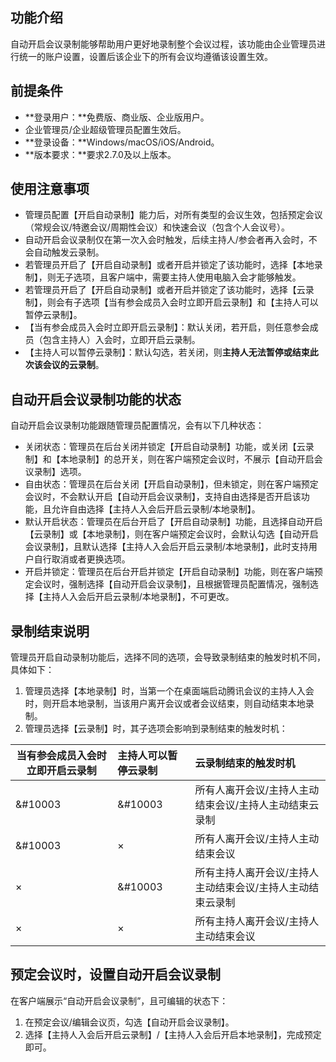 

## 功能介绍
自动开启会议录制能够帮助用户更好地录制整个会议过程，该功能由企业管理员进行统一的账户设置，设置后该企业下的所有会议均遵循该设置生效。

## 前提条件
- **登录用户：**免费版、商业版、企业版用户。
- 企业管理员/企业超级管理员配置生效后。
- **登录设备：**Windows/macOS/iOS/Android。
- **版本要求：**要求2.7.0及以上版本。

## 使用注意事项
- 管理员配置【开启自动录制】能力后，对所有类型的会议生效，包括预定会议（常规会议/特邀会议/周期性会议）和快速会议（包含个人会议号）。
- 自动开启会议录制仅在第一次入会时触发，后续主持人/参会者再入会时，不会自动触发云录制。
- 若管理员开启了【开启自动录制】或者开启并锁定了该功能时，选择【本地录制】，则无子选项，且客户端中，需要主持人使用电脑入会才能够触发。
- 若管理员开启了【开启自动录制】或者开启并锁定了该功能时，选择【云录制】，则会有子选项【当有参会成员入会时立即开启云录制】和【主持人可以暂停云录制】。
- 【当有参会成员入会时立即开启云录制】：默认关闭，若开启，则任意参会成员（包含主持人）入会时，立即开启云录制。
- 【主持人可以暂停云录制】：默认勾选，若关闭，则**主持人无法暂停或结束此次该会议的云录制**。

## 自动开启会议录制功能的状态
自动开启会议录制功能跟随管理员配置情况，会有以下几种状态：
 - 关闭状态：管理员在后台关闭并锁定【开启自动录制】功能，或关闭【云录制】和【本地录制】的总开关，则在客户端预定会议时，不展示【自动开启会议录制】选项。
 - 自由状态：管理员在后台关闭【开启自动录制】，但未锁定，则在客户端预定会议时，不会默认开启【自动开启会议录制】，支持自由选择是否开启该功能，且允许自由选择【主持人入会后开启云录制/本地录制】。
 - 默认开启状态：管理员在后台开启了【开启自动录制】功能，且选择自动开启【云录制】或【本地录制】，则在客户端预定会议时，会默认勾选【自动开启会议录制】，且默认选择【主持人入会后开启云录制/本地录制】，此时支持用户自行取消或者更换选项。
 - 开启并锁定：管理员在后台开启并锁定【开启自动录制】功能，则在客户端预定会议时，强制选择【自动开启会议录制】，且根据管理员配置情况，强制选择【主持人入会后开启云录制/本地录制】，不可更改。

## 录制结束说明
管理员开启自动录制功能后，选择不同的选项，会导致录制结束的触发时机不同，具体如下：
1. 管理员选择【本地录制】时，当第一个在桌面端启动腾讯会议的主持人入会时，则开启本地录制，当该用户离开会议或者会议结束，则自动结束本地录制。
2. 管理员选择【云录制】时，其子选项会影响到录制结束的触发时机：

| 当有参会成员入会时立即开启云录制     | 主持人可以暂停云录制   |  云录制结束的触发时机  |
| --------   | :------  | :----  |
| &#10003    |  &#10003  | 所有人离开会议/主持人主动结束会议/主持人主动结束云录制 |
| &#10003     | ×  | 所有人离开会议/主持人主动结束会议 |
| ×      |  &#10003  | 所有主持人离开会议/主持人主动结束会议/主持人主动结束云录制 |
| ×      | ×  | 所有主持人离开会议/主持人主动结束会议 |

## 预定会议时，设置自动开启会议录制
在客户端展示“自动开启会议录制”，且可编辑的状态下：
1. 在预定会议/编辑会议页，勾选【自动开启会议录制】。
2. 选择【主持人入会后开启云录制】/【主持人入会后开启本地录制】，完成预定即可。
